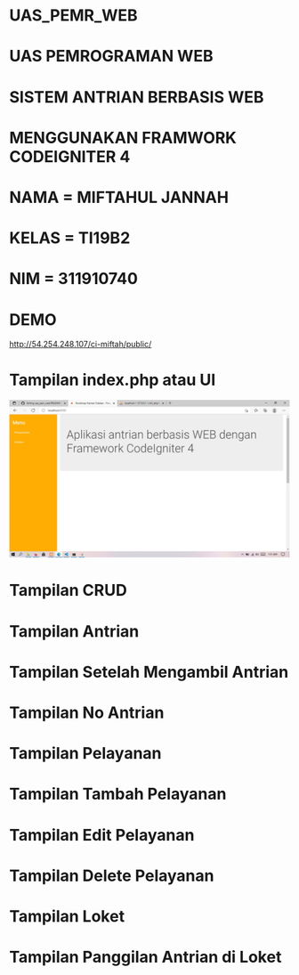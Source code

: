 # UAS_PEMR_WEB
# UAS PEMROGRAMAN WEB
# SISTEM ANTRIAN BERBASIS WEB 
# MENGGUNAKAN FRAMWORK CODEIGNITER 4
# NAMA = MIFTAHUL JANNAH
# KELAS = TI19B2
# NIM = 311910740


# DEMO
http://54.254.248.107/ci-miftah/public/

# Tampilan index.php atau UI
<img src="1.jpeg" img>

# Tampilan CRUD

# Tampilan Antrian

# Tampilan Setelah Mengambil Antrian

# Tampilan No Antrian

# Tampilan Pelayanan

# Tampilan Tambah Pelayanan

# Tampilan Edit Pelayanan

# Tampilan Delete Pelayanan

# Tampilan Loket

# Tampilan Panggilan Antrian di Loket
